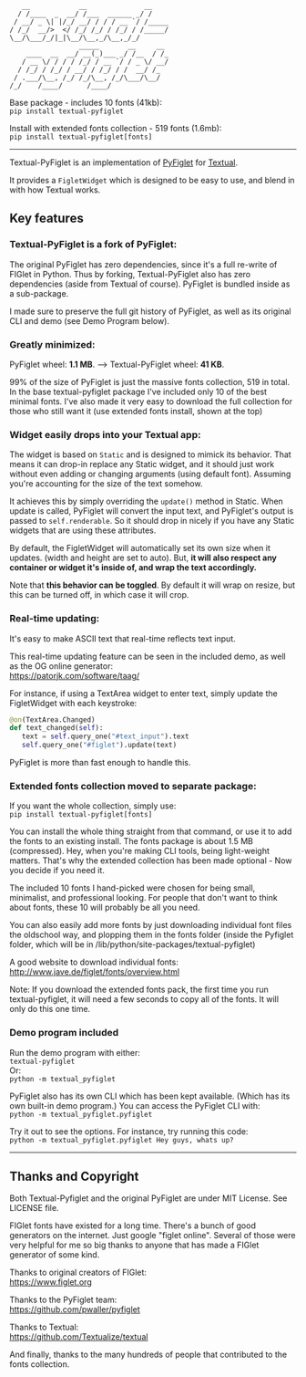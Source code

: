 ```
   __            __              __                    
  / /____  _  __/ /___  ______ _/ /                    
 / __/ _ \| |/_/ __/ / / / __ `/ /_____                
/ /_/  __/>  </ /_/ /_/ / /_/ / /_____/                
\__/\___/_/|_|\__/\__,_/\__,_/_/                       
                 _____       __     __                 
    ____  __  __/ __(_)___ _/ /__  / /_                
   / __ \/ / / / /_/ / __ `/ / _ \/ __/                
  / /_/ / /_/ / __/ / /_/ / /  __/ /_                  
 / .___/\__, /_/ /_/\__, /_/\___/\__/                  
/_/    /____/      /____/                              
```

Base package - includes 10 fonts (41kb):   
`pip install textual-pyfiglet`

Install with extended fonts collection - 519 fonts (1.6mb):   
`pip install textual-pyfiglet[fonts]`   

------------------------------------------

Textual-PyFiglet is an implementation of [PyFiglet](https://github.com/pwaller/pyfiglet) for [Textual](https://github.com/Textualize/textual).

It provides a `FigletWidget` which is designed to be easy to use, and blend in with how Textual works.

## Key features


### Textual-PyFiglet is a fork of PyFiglet:

   The original PyFiglet has zero dependencies, since it's a full re-write of FIGlet in Python. Thus by forking, Textual-PyFiglet also has zero dependencies (aside from Textual of course). PyFiglet is bundled inside as a sub-package.

   I made sure to preserve the full git history of PyFiglet, as well as its original CLI and demo (see Demo Program below).

### Greatly minimized:

   PyFiglet wheel: **1.1 MB**.  -->   Textual-PyFiglet wheel: **41 KB**.

   99% of the size of PyFiglet is just the massive fonts collection, 519 in total. In the base textual-pyfiglet package I've included only 10 of the best minimal fonts. I've also made it very easy to download the full collection for those who still want it (use extended fonts install, shown at the top)

### Widget easily drops into your Textual app:

   The widget is based on `Static` and is designed to mimick its behavior. That means it can drop-in replace any Static widget, and it should just work without even adding or changing arguments (using default font). Assuming you're accounting for the size of the text somehow.

   It achieves this by simply overriding the `update()` method in Static. When update is called, PyFiglet will convert the input text, and PyFiglet's output is passed to `self.renderable`. So it should drop in nicely if you have any Static widgets that are using these attributes.

   By default, the FigletWidget will automatically set its own size when it updates. (width and height are set to auto). But, **it will also respect any container or widget it's inside of, and wrap the text accordingly.**

   Note that **this behavior can be toggled**. By default it will wrap on resize, but this can be turned off, in which case it will crop.

### Real-time updating:

   It's easy to make ASCII text that real-time reflects text input.

   This real-time updating feature can be seen in the included demo, as well as the OG online generator:   
   https://patorjk.com/software/taag/

   For instance, if using a TextArea widget to enter text, simply update the FigletWidget with each keystroke:

   ```python
   @on(TextArea.Changed)
   def text_changed(self):
      text = self.query_one("#text_input").text
      self.query_one("#figlet").update(text)
   ```
   PyFiglet is more than fast enough to handle this.

### Extended fonts collection moved to separate package:

   If you want the whole collection, simply use:   
   `pip install textual-pyfiglet[fonts]`

   You can install the whole thing straight from that command, or use it to add the fonts to an existing install. The fonts package is about 1.5 MB (compressed). Hey, when you're making CLI tools, being light-weight matters. That's why the extended collection has been made optional - Now you decide if you need it.

   The included 10 fonts I hand-picked were chosen for being small, minimalist, and professional looking. For people that don't want to think about fonts, these 10 will probably be all you need.

   You can also easily add more fonts by just downloading individual font files the oldschool way, and plopping them in the fonts folder (inside the Pyfiglet folder, which will be in /lib/python/site-packages/textual-pyfiglet)

   A good website to download individual fonts:
   http://www.jave.de/figlet/fonts/overview.html

   Note: If you download the extended fonts pack, the first time you run textual-pyfiglet, it will need a few seconds to copy all of the fonts. It will only do this one time.

### Demo program included

   Run the demo program with either:   
   `textual-pyfiglet`   
   Or:   
   `python -m textual_pyfiglet`

   PyFiglet also has its own CLI which has been kept available. (Which has its own built-in demo program.) You can access the PyFiglet CLI with:   
   `python -m textual_pyfiglet.pyfiglet`

   Try it out to see the options. For instance, try running this code:   
   `python -m textual_pyfiglet.pyfiglet Hey guys, whats up?`   


-----------------------------------
## Thanks and Copyright

Both Textual-Pyfiglet and the original PyFiglet are under MIT License. See LICENSE file.

FIGlet fonts have existed for a long time. There's a bunch of good generators on the internet. Just google "figlet online".
Several of those were very helpful for me so big thanks to anyone that has made a FIGlet generator of some kind.

Thanks to original creators of FIGlet:   
https://www.figlet.org

Thanks to the PyFiglet team:   
https://github.com/pwaller/pyfiglet
 
Thanks to Textual:   
https://github.com/Textualize/textual   

And finally, thanks to the many hundreds of people that contributed to the fonts collection.